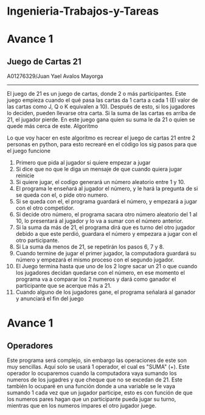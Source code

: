 # Ingenieria-Trabajos-y-Tareas

Avance 1
=============
Juego de Cartas 21
-------------
A01276329/Juan Yael Avalos Mayorga

----------------------

El juego de 21 es un juego de cartas, donde 2 o más participantes. Este juego empieza cuando el qué pasa las cartas da 1 carta a cada 1 (El valor de las cartas como J, Q o K equivalen a 10). Después de esto, si los jugadores lo deciden, pueden llevarse otra carta. Si la suma de las cartas es arriba de 21, el jugador pierde. En este juego gana quien su suma le da 21 o quien se quede más cerca de este.
Algoritmo

Lo que voy hacer en este algoritmo es recrear el juego de cartas 21 entre 2 personas en python, para esto recrearé en el código los sig pasos para que el juego funcione

1. Primero que pida al jugador si quiere empezar a jugar
2. Si dice que no que le diga un mensaje de que cuando quiera jugar reinicie
3. Si quiere jugar, el codigo generará un número aleatorio entre 1 y  10.
4. El programa le enseñará al jugador el número, y le hará la pregunta de si se queda con el, o pide otro numero.
5. Si se queda con el, el programa guardará el número, y empezará a jugar con el otro competidor.
6. Si decide otro número, el programa sacara otro número aleatorio del 1 al 10, lo presentará al jugador y lo va a sumar con el número anterior.
7. Si la suma da más de 21, el programa dirá que es turno del otro jugador debido a que este perdió, guardara el número y empezara a jugar con el otro participante.
8. Si La suma da menos de 21, se repetirán los pasos 6, 7 y 8.
9. Cuando termine de jugar el primer jugador, la computadora guardará su número y empezará el mismo proceso con el segundo jugador.
10. El Juego termina hasta que uno de los 2 logre sacar un 21 o que cuando los jugadores decidan quedarse con el número, en ese momento el programa va a comparar los 2 numeros y dará como ganador el participante que se acerque más a 21.
11. Cuando alguno de los jugadores gane, el programa señalará al ganador y anunciará el fin del juego

Avance 1
=============

Operadores
------------------------
Este programa será complejo, sin embargo las operaciones de este son muy sencillas. Aquí solo se usará 1 operador, el cual es "SUMA" (+). Este operador lo ocuparemos cuando la computadora vaya sumando los numeros de los jugadres y que cheque que no se excedan de 21. Este también lo ocuparé en una función donde a una variable se le vaya sumando 1 cada vez que un jugador participe, esto es con función de que los numeros pares hagan que un participante pueda jugar su turno, mientras que en los numeros impares el otro jugador juege.
